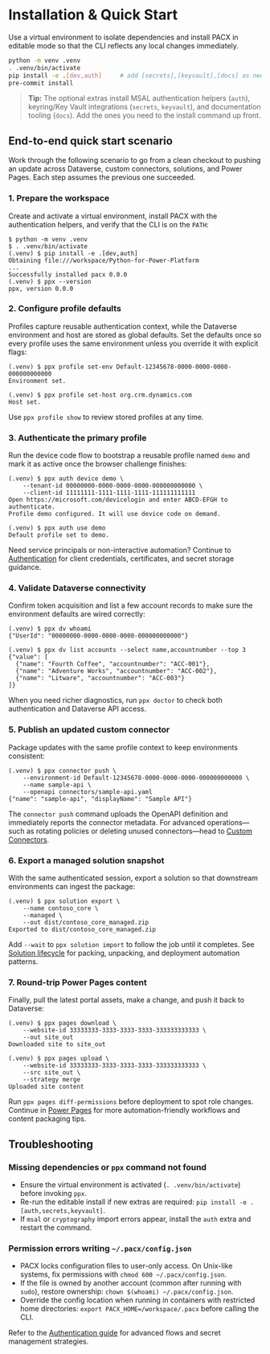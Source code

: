 # Installation & Quick Start

Use a virtual environment to isolate dependencies and install PACX in editable mode so that the CLI reflects any local changes immediately.

```bash
python -m venv .venv
. .venv/bin/activate
pip install -e .[dev,auth]     # add [secrets],[keyvault],[docs] as needed
pre-commit install
```

> **Tip:** The optional extras install MSAL authentication helpers (`auth`), keyring/Key Vault integrations (`secrets`, `keyvault`), and documentation tooling (`docs`). Add the ones you need to the install command up front.

## End-to-end quick start scenario

Work through the following scenario to go from a clean checkout to pushing an update across Dataverse, custom connectors, solutions, and Power Pages. Each step assumes the previous one succeeded.

### 1. Prepare the workspace

Create and activate a virtual environment, install PACX with the authentication helpers, and verify that the CLI is on the `PATH`:

```shell
$ python -m venv .venv
$ . .venv/bin/activate
(.venv) $ pip install -e .[dev,auth]
Obtaining file:///workspace/Python-for-Power-Platform
...
Successfully installed pacx 0.0.0
(.venv) $ ppx --version
ppx, version 0.0.0
```

### 2. Configure profile defaults

Profiles capture reusable authentication context, while the Dataverse environment and host are stored as global defaults. Set the defaults once so every profile uses the same environment unless you override it with explicit flags:

```shell
(.venv) $ ppx profile set-env Default-12345678-0000-0000-0000-000000000000
Environment set.

(.venv) $ ppx profile set-host org.crm.dynamics.com
Host set.
```

Use `ppx profile show` to review stored profiles at any time.

### 3. Authenticate the primary profile

Run the device code flow to bootstrap a reusable profile named `demo` and mark it as active once the browser challenge finishes:

```shell
(.venv) $ ppx auth device demo \
    --tenant-id 00000000-0000-0000-0000-000000000000 \
    --client-id 11111111-1111-1111-1111-111111111111
Open https://microsoft.com/devicelogin and enter ABCD-EFGH to authenticate.
Profile demo configured. It will use device code on demand.

(.venv) $ ppx auth use demo
Default profile set to demo.
```

Need service principals or non-interactive automation? Continue to [Authentication](02-authentication.md#choose-your-flow) for client credentials, certificates, and secret storage guidance.

### 4. Validate Dataverse connectivity

Confirm token acquisition and list a few account records to make sure the environment defaults are wired correctly:

```shell
(.venv) $ ppx dv whoami
{"UserId": "00000000-0000-0000-0000-000000000000"}

(.venv) $ ppx dv list accounts --select name,accountnumber --top 3
{"value": [
  {"name": "Fourth Coffee", "accountnumber": "ACC-001"},
  {"name": "Adventure Works", "accountnumber": "ACC-002"},
  {"name": "Litware", "accountnumber": "ACC-003"}
]}
```

When you need richer diagnostics, run `ppx doctor` to check both authentication and Dataverse API access.

### 5. Publish an updated custom connector

Package updates with the same profile context to keep environments consistent:

```shell
(.venv) $ ppx connector push \
    --environment-id Default-12345678-0000-0000-0000-000000000000 \
    --name sample-api \
    --openapi connectors/sample-api.yaml
{"name": "sample-api", "displayName": "Sample API"}
```

The `connector push` command uploads the OpenAPI definition and immediately reports the connector metadata. For advanced operations—such as rotating policies or deleting unused connectors—head to [Custom Connectors](06-connectors.md).

### 6. Export a managed solution snapshot

With the same authenticated session, export a solution so that downstream environments can ingest the package:

```shell
(.venv) $ ppx solution export \
    --name contoso_core \
    --managed \
    --out dist/contoso_core_managed.zip
Exported to dist/contoso_core_managed.zip
```

Add `--wait` to `ppx solution import` to follow the job until it completes. See [Solution lifecycle](07-solutions.md) for packing, unpacking, and deployment automation patterns.

### 7. Round-trip Power Pages content

Finally, pull the latest portal assets, make a change, and push it back to Dataverse:

```shell
(.venv) $ ppx pages download \
    --website-id 33333333-3333-3333-3333-333333333333 \
    --out site_out
Downloaded site to site_out

(.venv) $ ppx pages upload \
    --website-id 33333333-3333-3333-3333-333333333333 \
    --src site_out \
    --strategy merge
Uploaded site content
```

Run `ppx pages diff-permissions` before deployment to spot role changes. Continue in [Power Pages](04-power-pages.md) for more automation-friendly workflows and content packaging tips.

## Troubleshooting

### Missing dependencies or `ppx` command not found

- Ensure the virtual environment is activated (`. .venv/bin/activate`) before invoking `ppx`.
- Re-run the editable install if new extras are required: `pip install -e .[auth,secrets,keyvault]`.
- If `msal` or `cryptography` import errors appear, install the `auth` extra and restart the command.

### Permission errors writing `~/.pacx/config.json`

- PACX locks configuration files to user-only access. On Unix-like systems, fix permissions with `chmod 600 ~/.pacx/config.json`.
- If the file is owned by another account (common after running with `sudo`), restore ownership: `chown $(whoami) ~/.pacx/config.json`.
- Override the config location when running in containers with restricted home directories: `export PACX_HOME=/workspace/.pacx` before calling the CLI.

Refer to the [Authentication guide](02-authentication.md) for advanced flows and secret management strategies.
